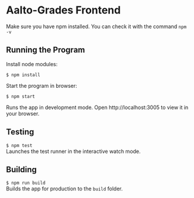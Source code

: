 <!--
SPDX-FileCopyrightText: 2022 The Aalto Grades Developers

SPDX-License-Identifier: MIT
-->

# Aalto-Grades Frontend

Make sure you have npm installed. You can check it with the command `npm -v`

## Running the Program

Install node modules: 
```
$ npm install
```
Start the program in browser: 
```
$ npm start
```
Runs the app in development mode. Open http://localhost:3005 to view it in your browser.

## Testing
`$ npm test` \
Launches the test runner in the interactive watch mode.

## Building
`$ npm run build` \
Builds the app for production to the `build` folder.
